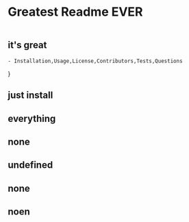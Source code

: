 # Greatest Readme EVER
  ![<ALT>](https://img.shields.io/badge/readme-potatoe-blue)
  ## it's great
    - Installation,Usage,License,Contributors,Tests,Questions
  }
  ## just install
  ## everything
  ## none
  ## undefined
  ## none
  ## noen
